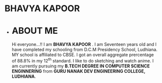 # BHAVYA KAPOOR
- # ABOUT ME
    Hi everyone...!! I am **BHAVYA KAPOOR** . I am Seventeen years old and I have completed my schooling from D.C.M Presidency School, Ludhiana. MY school is affiliated to CBSE. I got an overall aggregate prercentage of 88.8% in my 12<sup>th</sup> standard. I like to do sketching and watch anime. I am currently pursuing my **B.TECH DEGREE IN COMPUTER SCIENCE ENGINNERING**  from **GURU NANAK DEV ENGINEERING COLLEGE, LUDHIANA**.
